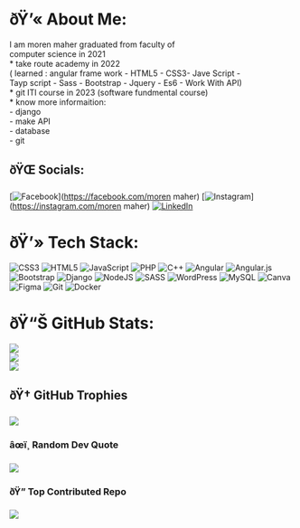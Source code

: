 # ðŸ’« About Me:
I am moren maher graduated from faculty of<br>computer science in 2021 <br>* take route academy in 2022 <br>( learned : angular frame work - HTML5 - CSS3- Jave Script - <br>Tayp script - Sass - Bootstrap - Jquery - Es6 - Work With API)  <br>* git ITI course in 2023 (software fundmental course)<br>* know more informaition:<br>- django<br>- make API<br>- database<br>- git <br>


## ðŸŒ Socials:
[![Facebook](https://img.shields.io/badge/Facebook-%231877F2.svg?logo=Facebook&logoColor=white)](https://facebook.com/moren maher) [![Instagram](https://img.shields.io/badge/Instagram-%23E4405F.svg?logo=Instagram&logoColor=white)](https://instagram.com/moren maher) [![LinkedIn](https://img.shields.io/badge/LinkedIn-%230077B5.svg?logo=linkedin&logoColor=white)](https://linkedin.com/in/https://www.linkedin.com/in/moren-maher/) 

# ðŸ’» Tech Stack:
![CSS3](https://img.shields.io/badge/css3-%231572B6.svg?style=for-the-badge&logo=css3&logoColor=white) ![HTML5](https://img.shields.io/badge/html5-%23E34F26.svg?style=for-the-badge&logo=html5&logoColor=white) ![JavaScript](https://img.shields.io/badge/javascript-%23323330.svg?style=for-the-badge&logo=javascript&logoColor=%23F7DF1E) ![PHP](https://img.shields.io/badge/php-%23777BB4.svg?style=for-the-badge&logo=php&logoColor=white) ![C++](https://img.shields.io/badge/c++-%2300599C.svg?style=for-the-badge&logo=c%2B%2B&logoColor=white) ![Angular](https://img.shields.io/badge/angular-%23DD0031.svg?style=for-the-badge&logo=angular&logoColor=white) ![Angular.js](https://img.shields.io/badge/angular.js-%23E23237.svg?style=for-the-badge&logo=angularjs&logoColor=white) ![Bootstrap](https://img.shields.io/badge/bootstrap-%238511FA.svg?style=for-the-badge&logo=bootstrap&logoColor=white) ![Django](https://img.shields.io/badge/django-%23092E20.svg?style=for-the-badge&logo=django&logoColor=white) ![NodeJS](https://img.shields.io/badge/node.js-6DA55F?style=for-the-badge&logo=node.js&logoColor=white) ![SASS](https://img.shields.io/badge/SASS-hotpink.svg?style=for-the-badge&logo=SASS&logoColor=white) ![WordPress](https://img.shields.io/badge/WordPress-%23117AC9.svg?style=for-the-badge&logo=WordPress&logoColor=white) ![MySQL](https://img.shields.io/badge/mysql-4479A1.svg?style=for-the-badge&logo=mysql&logoColor=white) ![Canva](https://img.shields.io/badge/Canva-%2300C4CC.svg?style=for-the-badge&logo=Canva&logoColor=white) ![Figma](https://img.shields.io/badge/figma-%23F24E1E.svg?style=for-the-badge&logo=figma&logoColor=white) ![Git](https://img.shields.io/badge/git-%23F05033.svg?style=for-the-badge&logo=git&logoColor=white) ![Docker](https://img.shields.io/badge/docker-%230db7ed.svg?style=for-the-badge&logo=docker&logoColor=white)
# ðŸ“Š GitHub Stats:
![](https://github-readme-stats.vercel.app/api?username=mo940&theme=radical&hide_border=false&include_all_commits=false&count_private=false)<br/>
![](https://github-readme-streak-stats.herokuapp.com/?user=mo940&theme=radical&hide_border=false)<br/>
![](https://github-readme-stats.vercel.app/api/top-langs/?username=mo940&theme=radical&hide_border=false&include_all_commits=false&count_private=false&layout=compact)

## ðŸ† GitHub Trophies
![](https://github-profile-trophy.vercel.app/?username=mo940&theme=radical&no-frame=false&no-bg=false&margin-w=4)

### âœï¸ Random Dev Quote
![](https://quotes-github-readme.vercel.app/api?type=vetical&theme=gruvbox)

### ðŸ” Top Contributed Repo
![](https://github-contributor-stats.vercel.app/api?username=mo940&limit=5&theme=blue_navy&combine_all_yearly_contributions=true)

<!-- Proudly created with GPRM ( https://gprm.itsvg.in ) -->
